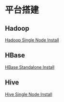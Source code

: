 # 平台搭建

## Hadoop

<a href="./hadoop_single_install.md">Hadoop Single Node Install</a>

## HBase

<a href="./hbase_standalone_install.md">HBase Standalone Install</a>

## Hive

<a href="./hive_single_install.md">Hive Single Node Install</a>
